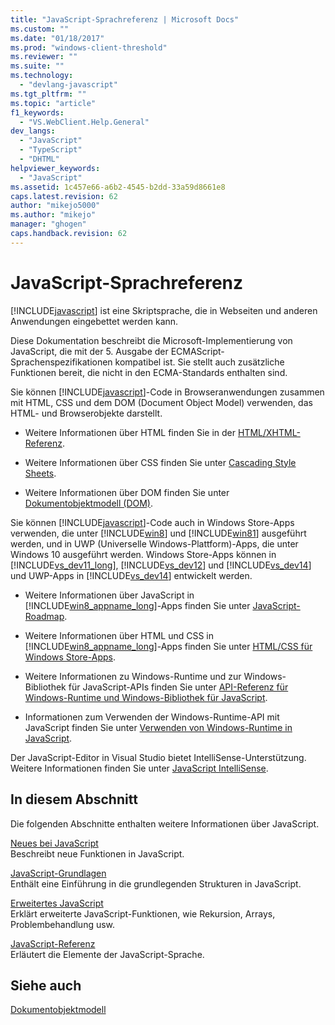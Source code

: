 ```yaml
---
title: "JavaScript-Sprachreferenz | Microsoft Docs"
ms.custom: ""
ms.date: "01/18/2017"
ms.prod: "windows-client-threshold"
ms.reviewer: ""
ms.suite: ""
ms.technology: 
  - "devlang-javascript"
ms.tgt_pltfrm: ""
ms.topic: "article"
f1_keywords: 
  - "VS.WebClient.Help.General"
dev_langs: 
  - "JavaScript"
  - "TypeScript"
  - "DHTML"
helpviewer_keywords: 
  - "JavaScript"
ms.assetid: 1c457e66-a6b2-4545-b2dd-33a59d8661e8
caps.latest.revision: 62
author: "mikejo5000"
ms.author: "mikejo"
manager: "ghogen"
caps.handback.revision: 62
---
```

# JavaScript-Sprachreferenz
[!INCLUDE[javascript](../javascript/includes/javascript-md.md)] ist eine Skriptsprache, die in Webseiten und anderen Anwendungen eingebettet werden kann.  
  
 Diese Dokumentation beschreibt die Microsoft\-Implementierung von JavaScript, die mit der 5. Ausgabe der ECMAScript\-Sprachenspezifikationen kompatibel ist. Sie stellt auch zusätzliche Funktionen bereit, die nicht in den ECMA\-Standards enthalten sind.  
  
 Sie können [!INCLUDE[javascript](../javascript/includes/javascript-md.md)]\-Code in Browseranwendungen zusammen mit HTML, CSS und dem DOM \(Document Object Model\) verwenden, das HTML\- und Browserobjekte darstellt.  
  
-   Weitere Informationen über HTML finden Sie in der [HTML\/XHTML\-Referenz](http://go.microsoft.com/fwlink/p/?LinkId=251007).  
  
-   Weitere Informationen über CSS finden Sie unter [Cascading Style Sheets](http://go.microsoft.com/fwlink/p/?LinkId=251008).  
  
-   Weitere Informationen über DOM finden Sie unter [Dokumentobjektmodell \(DOM\)](http://go.microsoft.com/fwlink/p/?LinkId=251009).  
  
 Sie können [!INCLUDE[javascript](../javascript/includes/javascript-md.md)]\-Code auch in Windows Store\-Apps verwenden, die unter [!INCLUDE[win8](../javascript/includes/win8-md.md)] und [!INCLUDE[win81](../javascript/includes/win81-md.md)] ausgeführt werden, und in UWP \(Universelle Windows\-Plattform\)\-Apps, die unter Windows 10 ausgeführt werden. Windows Store\-Apps können in [!INCLUDE[vs_dev11_long](../javascript/includes/vs-dev11-long-md.md)], [!INCLUDE[vs_dev12](../javascript/includes/vs-dev12-md.md)] und [!INCLUDE[vs_dev14](../javascript/includes/vs-dev14-md.md)] und UWP\-Apps in [!INCLUDE[vs_dev14](../javascript/includes/vs-dev14-md.md)] entwickelt werden.  
  
-   Weitere Informationen über JavaScript in [!INCLUDE[win8_appname_long](../javascript/includes/win8-appname-long-md.md)]\-Apps finden Sie unter [JavaScript\-Roadmap](https://msdn.microsoft.com/en-us/library/windows/apps/hh465037.aspx).  
  
-   Weitere Informationen über HTML und CSS in [!INCLUDE[win8_appname_long](../javascript/includes/win8-appname-long-md.md)]\-Apps finden Sie unter [HTML\/CSS für Windows Store\-Apps](http://go.microsoft.com/fwlink/p/?LinkId=250939).  
  
-   Weitere Informationen zu Windows\-Runtime und zur Windows\-Bibliothek für JavaScript\-APIs finden Sie unter [API\-Referenz für Windows\-Runtime und Windows\-Bibliothek für JavaScript](http://go.microsoft.com/fwlink/p/?LinkID=250938).  
  
-   Informationen zum Verwenden der Windows\-Runtime\-API mit JavaScript finden Sie unter [Verwenden von Windows\-Runtime in JavaScript](../jswinrt/using-the-windows-runtime-in-javascript.md).  
  
 Der JavaScript\-Editor in Visual Studio bietet IntelliSense\-Unterstützung. Weitere Informationen finden Sie unter [JavaScript IntelliSense](http://go.microsoft.com/fwlink/p/?LinkId=256499).  
  
## In diesem Abschnitt  
 Die folgenden Abschnitte enthalten weitere Informationen über JavaScript.  
  
 [Neues bei JavaScript](../javascript/what-s-new-in-javascript.md)  
 Beschreibt neue Funktionen in JavaScript.  
  
 [JavaScript\-Grundlagen](../javascript/javascript-fundamentals.md)  
 Enthält eine Einführung in die grundlegenden Strukturen in JavaScript.  
  
 [Erweitertes JavaScript](../javascript/advanced/advanced-javascript.md)  
 Erklärt erweiterte JavaScript\-Funktionen, wie Rekursion, Arrays, Problembehandlung usw.  
  
 [JavaScript\-Referenz](../javascript/reference/javascript-reference.md)  
 Erläutert die Elemente der JavaScript\-Sprache.  
  
## Siehe auch  
 [Dokumentobjektmodell](http://go.microsoft.com/fwlink/?LinkId=148095)